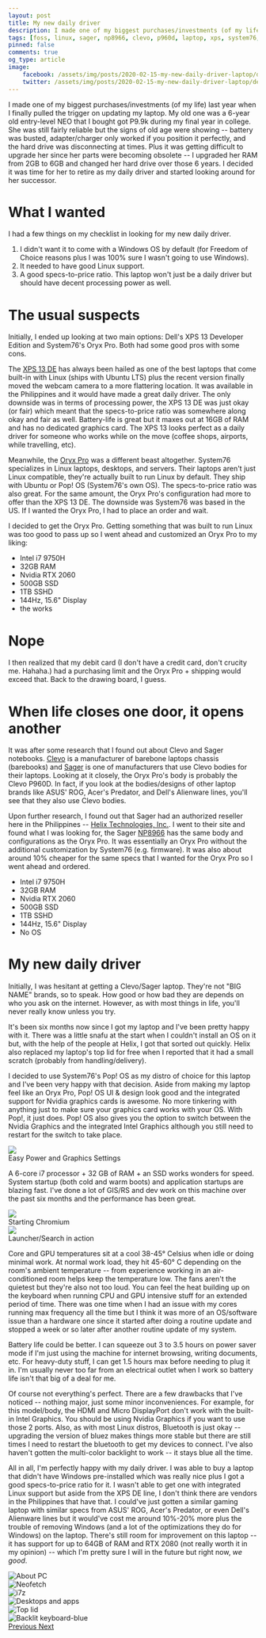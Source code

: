 ```yaml
---
layout: post
title: My new daily driver
description: I made one of my biggest purchases/investments (of my life) last year when I finally pulled the trigger on updating my laptop.
tags: [foss, linux, sager, np8966, clevo, p960d, laptop, xps, system76, pop! os]
pinned: false
comments: true
og_type: article
image:
    facebook: /assets/img/posts/2020-02-15-my-new-daily-driver-laptop/desktops.png
    twitter: /assets/img/posts/2020-02-15-my-new-daily-driver-laptop/desktops.png
---
```


I made one of my biggest purchases/investments (of my life) last year when I finally pulled the trigger on updating my laptop. My old one was a 6-year old entry-level NEO that I bought got P9.9k during my final year in college. She was still fairly reliable but the signs of old age were showing -- battery was busted, adapter/charger only worked if you position it perfectly, and the hard drive was disconnecting at times. Plus it was getting difficult to upgrade her since her parts were becoming obsolete -- I upgraded her RAM from 2GB to 6GB and changed her hard drive over those 6 years. I decided it was time for her to retire as my daily driver and started looking around for her successor.

# What I wanted
I had a few things on my checklist in looking for my new daily driver.
1. I didn't want it to come with a Windows OS by default (for Freedom of Choice reasons plus I was 100% sure I wasn't going to use Windows).
2. It needed to have good Linux support.
3. A good specs-to-price ratio. This laptop won't just be a daily driver but should have decent processing power as well.

# The usual suspects
Initially, I ended up looking at two main options: Dell's XPS 13 Developer Edition and System76's Oryx Pro. Both had some good pros with some cons.

The [XPS 13 DE](https://www.dell.com/en-us/work/shop/dell-laptops-and-notebooks/new-xps-13-laptop/spd/xps-13-9300-laptop#configurations_section) has always been hailed as one of the best laptops that come built-in with Linux (ships with Ubuntu LTS) plus the recent version finally moved the webcam camera to a more flattering location. It was available in the Philippines and it would have made a great daily driver. The only downside was in terms of processing power, the XPS 13 DE was just okay (or fair) which meant that the specs-to-price ratio was somewhere along okay and fair as well. Battery-life is great but it maxes out at 16GB of RAM and has no dedicated graphics card. The XPS 13 looks perfect as a daily driver for someone who works while on the move (coffee shops, airports, while travelling, etc).

Meanwhile, the [Oryx Pro](https://system76.com/laptops/oryx) was a different beast altogether. System76 specializes in Linux laptops, desktops, and servers. Their laptops aren't just Linux compatible, they're actually built to run Linux by default. They ship with Ubuntu or Pop! OS (System76's own OS). The specs-to-price ratio was also great. For the same amount, the Oryx Pro's configuration had more to offer than the XPS 13 DE. The downside was System76 was based in the US. If I wanted the Oryx Pro, I had to place an order and wait.

I decided to get the Oryx Pro. Getting something that was built to run Linux was too good to pass up so I went ahead and customized an Oryx Pro to my liking:
* Intel i7 9750H
* 32GB RAM
* Nvidia RTX 2060
* 500GB SSD
* 1TB SSHD
* 144Hz, 15.6" Display
* the works

# Nope
I then realized that my debit card (I don't have a credit card, don't crucity me. Hahaha.) had a purchasing limit and the Oryx Pro + shipping would exceed that. Back to the drawing board, I guess.

# When life closes one door, it opens another
It was after some research that I found out about Clevo and Sager notebooks. [Clevo](https://clevo-computer.com/en/laptops-configurator/) is a manufacturer of barebone laptops chassis (barebooks) and [Sager](https://www.sagernotebook.com/home.php) is one of manufacturers that use Clevo bodies for their laptops. Looking at it closely, the Oryx Pro's body is probably the Clevo P960D. In fact, if you look at the bodies/designs of other laptop brands like ASUS' ROG, Acer's Predator, and Dell's Alienware lines, you'll see that they also use Clevo bodies.

Upon further research, I found out that Sager had an authorized reseller here in the Philippines -- [Helix Technologies, Inc.](https://helix.com.ph/sager/). I went to their site and found what I was looking for, the Sager [NP8966](https://www.sagernotebook.com/Notebook-NP8966.html) has the same body and configurations as the Oryx Pro. It was essentially an Oryx Pro without the additional customization by System76 (e.g. firmware). It was also about around 10% cheaper for the same specs that I wanted for the Oryx Pro so I went ahead and ordered.
* Intel i7 9750H
* 32GB RAM
* Nvidia RTX 2060
* 500GB SSD
* 1TB SSHD
* 144Hz, 15.6" Display
* No OS

# My new daily driver
Initially, I was hesitant at getting a Clevo/Sager laptop. They're not "BIG NAME" brands, so to speak. How good or how bad they are depends on who you ask on the internet. However, as with most things in life, you'll never really know unless you try.

It's been six months now since I got my laptop and I've been pretty happy with it. There was a little snafu at the start when I couldn't install an OS on it but, with the help of the people at Helix, I got that sorted out quickly. Helix also replaced my laptop's top lid for free when I reported that it had a small scratch (probably from handling/delivery).

I decided to use System76's Pop! OS as my distro of choice for this laptop and I've been very happy with that decision. Aside from making my laptop feel like an Oryx Pro, Pop! OS UI & design look good and the integrated support for Nvidia graphics cards is awesome. No more tinkering with anything just to make sure your graphics card works with your OS. With Pop!, it just does. Pop! OS also gives you the option to switch between the Nvidia Graphics and the integrated Intel Graphics although you still need to restart for the switch to take place.

<div class='col-lg-12 img-container'><img class='img-fluid post-img img-shadow' src='{{ site.baseurl }}/assets/img/posts/2020-02-15-my-new-daily-driver-laptop/dd-graphics.gif'><figcaption class='figure-caption text-center'>Easy Power and Graphics Settings</figcaption></div>

A 6-core i7 processor + 32 GB of RAM + an SSD works wonders for speed. System startup (both cold and warm boots) and application startups are blazing fast. I've done a lot of GIS/RS and dev work on this machine over the past six months and the performance has been great.

<div class='col-lg-12 img-container'><img class='img-fluid post-img img-shadow' src='{{ site.baseurl }}/assets/img/posts/2020-02-15-my-new-daily-driver-laptop/dd-chrome.gif'><figcaption class='figure-caption text-center'>Starting Chromium</figcaption></div>

<div class='col-lg-12 img-container'><img class='img-fluid post-img img-shadow' src='{{ site.baseurl }}/assets/img/posts/2020-02-15-my-new-daily-driver-laptop/dd-search.gif'><figcaption class='figure-caption text-center'>Launcher/Search in action</figcaption></div>

Core and GPU temperatures sit at a cool 38-45° Celsius when idle or doing minimal work. At normal work load, they hit 45-60° C depending on the room's ambient temperature -- from experience working in an air-conditioned room helps keep the temperature low. The fans aren't the quietest but they're also not too loud. You can feel the heat building up on the keyboard when running CPU and GPU intensive stuff for an extended period of time. There was one time when I had an issue with my cores running max frequency all the time but I think it was more of an OS/software issue than a hardware one since it started after doing a routine update and stopped a week or so later after another routine update of my system.

Battery life could be better. I can squeeze out 3 to 3.5 hours on power saver mode if I'm just using the machine for internet browsing, writing documents, etc. For heavy-duty stuff, I can get 1.5 hours max before needing to plug it in. I'm usually never too far from an electrical outlet when I work so battery life isn't that big of a deal for me.

Of course not everything's perfect. There are a few drawbacks that I've noticed -- nothing major, just some minor inconveniences. For example, for this model/body, the HDMI and Micro DisplayPort don't work with the built-in Intel Graphics. You should be using Nvidia Graphics if you want to use those 2 ports. Also, as with most Linux distros, Bluetooth is just okay -- upgrading the version of bluez makes things more stable but there are still times I need to restart the bluetooth to get my devices to connect. I've also haven't gotten the multi-color backlight to work -- it stays blue all the time.

All in all, I'm perfectly happy with my daily driver. I was able to buy a laptop that didn't have Windows pre-installed which was really nice plus I got a good specs-to-price ratio for it. I wasn't able to get one with integrated Linux support but aside from the XPS DE line, I don't think there are vendors in the Philippines that have that. I could've just gotten a similar gaming laptop with similar specs from ASUS' ROG, Acer's Predator, or even Dell's Alienware lines but it would've cost me around 10%-20% more plus the trouble of removing Windows (and a lot of the optimizations they do for Windows) on the laptop. There's still room for improvement on this laptop -- it has support for up to 64GB of RAM and RTX 2080 (not really worth it in my opinion) -- which I'm pretty sure I will in the future but right now, *we good*.

<div id='dailyDriverCarousel' class='carousel slide' data-ride='carousel'>
  <div class='carousel-inner'>
    <div class='carousel-item active'>
      <img class='d-block w-100' src='{{ site.baseurl }}/assets/img/posts/2020-02-15-my-new-daily-driver-laptop/about-pc.png' alt='About PC'>
    </div>
    <div class='carousel-item'>
      <img class='d-block w-100' src='{{ site.baseurl }}/assets/img/posts/2020-02-15-my-new-daily-driver-laptop/neofetch.png' alt='Neofetch'>
    </div>
    <div class='carousel-item'>
      <img class='d-block w-100' src='{{ site.baseurl }}/assets/img/posts/2020-02-15-my-new-daily-driver-laptop/i7z.png' alt='i7z'>
    </div>
    <div class='carousel-item'>
      <img class='d-block w-100' src='{{ site.baseurl }}/assets/img/posts/2020-02-15-my-new-daily-driver-laptop/desktops.png' alt='Desktops and apps'>
    </div>
    <div class='carousel-item'>
      <img class='d-block w-100' src='{{ site.baseurl }}/assets/img/posts/2020-02-15-my-new-daily-driver-laptop/toplid.webp' alt='Top lid'>
    </div>
    <div class='carousel-item'>
      <img class='d-block w-100' src='{{ site.baseurl }}/assets/img/posts/2020-02-15-my-new-daily-driver-laptop/kb-blue.webp' alt='Backlit keyboard-blue'>
    </div>
  </div>
  <a class='carousel-control-prev' href='#dailyDriverCarousel' role='button' data-slide='prev'>
    <span class='carousel-control-prev-icon' aria-hidden='true'></span>
    <span class='sr-only'>Previous</span>
  </a>
  <a class='carousel-control-next' href='#dailyDriverCarousel' role='button' data-slide='next'>
    <span class='carousel-control-next-icon' aria-hidden='true'></span>
    <span class='sr-only'>Next</span>
  </a>
</div>
<br>
